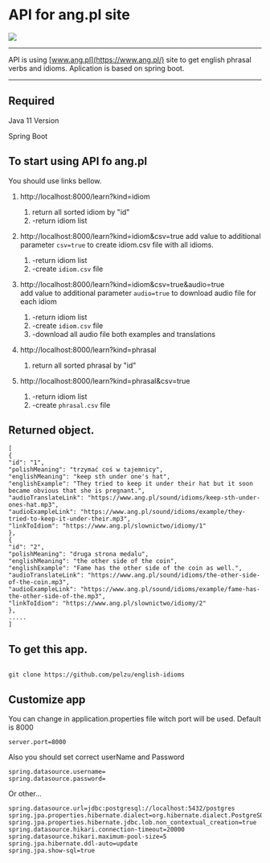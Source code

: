 # API for ang.pl site


<img src="https://www.ang.pl/img/mlogo-en.png">

----
API is using  [www.ang.pl](https://www.ang.pl/) site to get english phrasal verbs and idioms. Aplication is based on spring boot. 

----
## Required


Java 11 Version

Spring Boot


## To start using API fo ang.pl

You should use links bellow.

1. http://localhost:8000/learn?kind=idiom
   1. return all sorted idiom by "id"
   2. -return idiom list
2. http://localhost:8000/learn?kind=idiom&csv=true
   add value to additional parameter `csv=true` to create idiom.csv file with all idioms.  

   1. -return idiom list
   2. -create `idiom.csv` file
3. http://localhost:8000/learn?kind=idiom&csv=true&audio=true  
   add value to additional parameter `audio=true` to download audio file for each idiom  
   1. -return idiom list 
   2. -create `idiom.csv` file
   3. -download all audio file both examples and translations
4. http://localhost:8000/learn?kind=phrasal
   1. return all sorted phrasal by "id"
5. http://localhost:8000/learn?kind=phrasal&csv=true
   1. -return idiom list 
   2. -create `phrasal.csv` file

## Returned object.

```
[
{
"id": "1",
"polishMeaning": "trzymać coś w tajemnicy",
"englishMeaning": "keep sth under one's hat",
"englishExample": "They tried to keep it under their hat but it soon became obvious that she is pregnant.",
"audioTranslateLink": "https://www.ang.pl/sound/idioms/keep-sth-under-ones-hat.mp3",
"audioExampleLink": "https://www.ang.pl/sound/idioms/example/they-tried-to-keep-it-under-their.mp3",
"linkToIdiom": "https://www.ang.pl/slownictwo/idiomy/1"
},
{
"id": "2",
"polishMeaning": "druga strona medalu",
"englishMeaning": "the other side of the coin",
"englishExample": "Fame has the other side of the coin as well.",
"audioTranslateLink": "https://www.ang.pl/sound/idioms/the-other-side-of-the-coin.mp3",
"audioExampleLink": "https://www.ang.pl/sound/idioms/example/fame-has-the-other-side-of-the.mp3",
"linkToIdiom": "https://www.ang.pl/slownictwo/idiomy/2"
},
.....
]
```


## To get this app.

```

git clone https://github.com/pelzu/english-idioms

```
## Customize app
You can change in application.properties file witch port will be used. Default is 8000
```
server.port=8000
```
Also you should set correct userName and Password
```
spring.datasource.username=
spring.datasource.password=
```
Or other...
```
spring.datasource.url=jdbc:postgresql://localhost:5432/postgres
spring.jpa.properties.hibernate.dialect=org.hibernate.dialect.PostgreSQLDialect
spring.jpa.properties.hibernate.jdbc.lob.non_contextual_creation=true
spring.datasource.hikari.connection-timeout=20000
spring.datasource.hikari.maximum-pool-size=5
spring.jpa.hibernate.ddl-auto=update
spring.jpa.show-sql=true
```
